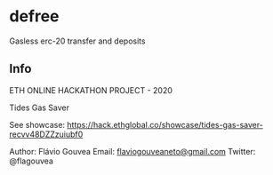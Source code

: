 # defree
Gasless erc-20 transfer and deposits

## Info

ETH ONLINE HACKATHON PROJECT - 2020

Tides Gas Saver

See showcase: https://hack.ethglobal.co/showcase/tides-gas-saver-recvv48DZZzuiubf0

Author: Flávio Gouvea 
Email: flaviogouveaneto@gmail.com 
Twitter: @flagouvea
